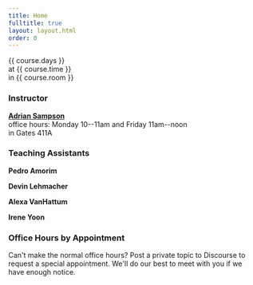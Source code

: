 ```yaml
---
title: Home
fulltitle: true
layout: layout.html
order: 0
---
```

{{ course.days }}  
at {{ course.time }}  
in {{ course.room }}

### Instructor

[**Adrian Sampson**][adrian]  
office hours: Monday 10--11am and Friday 11am--noon  
in Gates 411A

### Teaching Assistants

**Pedro Amorim**

**Devin Lehmacher**

**Alexa VanHattum**

**Irene Yoon**

### Office Hours by Appointment

Can't make the normal office hours? Post a private topic to Discourse to request a special appointment.
We'll do our best to meet with you if we have enough notice.

[adrian]: http://www.cs.cornell.edu/~asampson/
